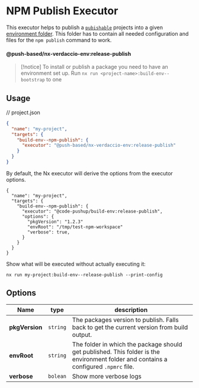 # NPM Publish Executor

This executor helps to publish a [`pubishable`](../../../../../README.md#fine-grained-selection-of-publishable-projects) projects into a given [environment folder](../../../../../README.md#-environment-folders-to-isolate-files-during-e2e-tests).
This folder has to contain all needed configuration and files for the `npm publish` command to work.

#### @push-based/nx-verdaccio-env:release-publish

> [!notice]
> To install or publish a package you need to have an environment set up.
> Run `nx run <project-name>:build-env--bootstrap` to one

## Usage

// project.json

```json
{
  "name": "my-project",
  "targets": {
    "build-env--npm-publish": {
      "executor": "@push-based/nx-verdaccio-env:release-publish"
    }
  }
}
```

By default, the Nx executor will derive the options from the executor options.

```jsonc
{
  "name": "my-project",
  "targets": {
    "build-env--npm-publish": {
      "executor": "@code-pushup/build-env:release-publish",
      "options": {
        "pkgVersion": "1.2.3"
        "envRoot": "/tmp/test-npm-workspace"
        "verbose": true,
      }
    }
  }
}
```

Show what will be executed without actually executing it:

`nx run my-project:build-env--release-publish --print-config`

## Options

| Name           | type     | description                                                                                                                          |
| -------------- | -------- | ------------------------------------------------------------------------------------------------------------------------------------ |
| **pkgVersion** | `string` | The packages version to publish. Falls back to get the current version from build output.                                            |
| **envRoot**    | `string` | The folder in which the package should get published. This folder is the environment folder and contains a configured `.npmrc` file. |
| **verbose**    | `bolean` | Show more verbose logs                                                                                                               |
